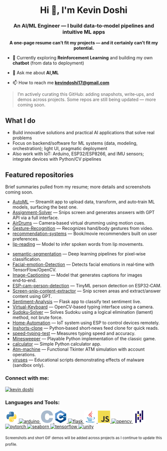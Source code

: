 <h1 align="center">Hi 👋, I'm Kevin Doshi</h1>
<h3 align="center">An AI/ML Engineer — I build data‑to‑model pipelines and intuitive ML apps</h3>

<p align="center"><b>A one‑page resume can’t fit my projects — and it certainly can’t fit my potential.</b></p>

- 🌱 Currently exploring **Reinforcement Learning** and building my own **chatbot** (from data to deployment)

- 💬 Ask me about **AI,ML**

- 📫 How to reach me **kevindoshi17@gmail.com**

> I’m actively curating this GitHub: adding snapshots, write‑ups, and demos across projects. Some repos are still being updated — more coming soon.

## What I do

- Build innovative solutions and practical AI applications that solve real problems
- Focus on backend/software for ML systems (data, modeling, orchestration); light UI, pragmatic deployment
- Also work with IoT: Arduino, ESP32/ESP8266, and IMU sensors; integrate devices with Python/CV pipelines

## Featured repositories

Brief summaries pulled from my resume; more details and screenshots coming soon.

- [AutoML](https://github.com/Kvndoshi/AutoML) — Streamlit app to upload data, transform, and auto‑train ML models, surfacing the best one.
- [Assignment-Solver](https://github.com/Kvndoshi/Assignment-Solver) — Snips screen and generates answers with GPT API via a full interface.
- [AirDrums](https://github.com/Kvndoshi/AirDrums) — Camera‑based virtual drumming using motion cues.
- [Gesture-Recognition](https://github.com/Kvndoshi/Gesture-Recognition) — Recognizes hand/body gestures from video.
- [recommendation-systems](https://github.com/Kvndoshi/recommendation-systems) — Book/movie recommenders built on user preferences.
- [lip-reading](https://github.com/Kvndoshi/lip-reading) — Model to infer spoken words from lip movements.

<!-- Additional projects (roughly by difficulty/ML focus) -->
- [semantic-segmentation](https://github.com/Kvndoshi/semantic-segmentation) — Deep learning pipelines for pixel‑wise classification.
- [Facial-emotion-Detection](https://github.com/Kvndoshi/Facial-emotion-Detection) — Detects facial emotions in real‑time with TensorFlow/OpenCV.
- [Image-Captioning](https://github.com/Kvndoshi/Image-Captioning) — Model that generates captions for images end‑to‑end.
- [ESP-cam-person-detection](https://github.com/Kvndoshi/ESP-cam-person-detection) — TinyML person detection on ESP32‑CAM.
- [Screen-snip-content-extractor](https://github.com/Kvndoshi/Screen-snip-content-extractor) — Snip screen areas and extract/answer content using GPT.
- [Sentiment-Analysis](https://github.com/Kvndoshi/Sentiment-Analysis) — Flask app to classify text sentiment live.
- [Virtual-Keyboard](https://github.com/Kvndoshi/Virtual-Keyboard) — OpenCV‑based typing interface using a camera.
- [Sudoku-Solver](https://github.com/Kvndoshi/Sudoku-Solver) — Solves Sudoku using a logical elimination (lament) method, not brute force.
- [Home-Automation](https://github.com/Kvndoshi/Home-Automation) — IoT system using ESP to control devices remotely.
- [Inshorts-clone](https://github.com/Kvndoshi/Inshorts-clone) — Python‑based short‑news feed clone for quick reads.
- [speed-typing-test](https://github.com/Kvndoshi/speed-typing-test) — Measures typing speed and accuracy.
- [Minesweeper](https://github.com/Kvndoshi/Minesweeper) — Playable Python implementation of the classic game.
- [calculator](https://github.com/Kvndoshi/calculator) — Simple Python calculator app.
- [Atm-machine](https://github.com/Kvndoshi/Atm-machine) — Functional Tkinter ATM simulation with account operations.
- [viruses](https://github.com/Kvndoshi/viruses) — Educational scripts demonstrating effects of malware (sandbox only).

<h3 align="left">Connect with me:</h3>
<p align="left">
<a href="https://linkedin.com/in/kvndoshi" target="blank"><img align="center" src="https://raw.githubusercontent.com/rahuldkjain/github-profile-readme-generator/master/src/images/icons/Social/linked-in-alt.svg" alt="kevin doshi" height="30" width="40" /></a>
<!-- <a href="https://kaggle.com/kevindoshi1" target="blank"><img align="center" src="https://raw.githubusercontent.com/rahuldkjain/github-profile-readme-generator/master/src/images/icons/Social/kaggle.svg" alt="kevindoshi1" height="30" width="40" /></a>
<a href="https://instagram.com/kevin_doshi1" target="blank"><img align="center" src="https://raw.githubusercontent.com/rahuldkjain/github-profile-readme-generator/master/src/images/icons/Social/instagram.svg" alt="kevin_doshi1" height="30" width="40" /></a>
</p> -->

<h3 align="left">Languages and Tools:</h3>
<p align="left"> <a href="https://www.python.org" target="_blank" rel="noreferrer"> <img src="https://raw.githubusercontent.com/devicons/devicon/master/icons/python/python-original.svg" alt="python" width="40" height="40"/> </a> <a href="https://www.arduino.cc/" target="_blank" rel="noreferrer"> <img src="https://cdn.worldvectorlogo.com/logos/arduino-1.svg" alt="arduino" width="40" height="40"/> </a> <a href="https://www.cprogramming.com/" target="_blank" rel="noreferrer"> <img src="https://raw.githubusercontent.com/devicons/devicon/master/icons/c/c-original.svg" alt="c" width="40" height="40"/> </a> <a href="https://www.w3schools.com/cpp/" target="_blank" rel="noreferrer"> <img src="https://raw.githubusercontent.com/devicons/devicon/master/icons/cplusplus/cplusplus-original.svg" alt="cplusplus" width="40" height="40"/> </a> <a href="https://flask.palletsprojects.com/" target="_blank" rel="noreferrer"> <img src="https://www.vectorlogo.zone/logos/pocoo_flask/pocoo_flask-icon.svg" alt="flask" width="40" height="40"/> </a> <a href="https://www.java.com" target="_blank" rel="noreferrer"> <img src="https://raw.githubusercontent.com/devicons/devicon/master/icons/java/java-original.svg" alt="java" width="40" height="40"/> </a> <a href="https://developer.mozilla.org/en-US/docs/Web/JavaScript" target="_blank" rel="noreferrer"> <img src="https://raw.githubusercontent.com/devicons/devicon/master/icons/javascript/javascript-original.svg" alt="javascript" width="40" height="40"/> </a> <a href="https://opencv.org/" target="_blank" rel="noreferrer"> <img src="https://www.vectorlogo.zone/logos/opencv/opencv-icon.svg" alt="opencv" width="40" height="40"/> </a> <a href="https://pandas.pydata.org/" target="_blank" rel="noreferrer"> <img src="https://raw.githubusercontent.com/devicons/devicon/2ae2a900d2f041da66e950e4d48052658d850630/icons/pandas/pandas-original.svg" alt="pandas" width="40" height="40"/> </a>  <a href="https://pytorch.org/" target="_blank" rel="noreferrer"> <img src="https://www.vectorlogo.zone/logos/pytorch/pytorch-icon.svg" alt="pytorch" width="40" height="40"/> </a> <a href="https://seaborn.pydata.org/" target="_blank" rel="noreferrer"> <img src="https://seaborn.pydata.org/_images/logo-mark-lightbg.svg" alt="seaborn" width="40" height="40"/> </a> <a href="https://www.tensorflow.org" target="_blank" rel="noreferrer"> <img src="https://www.vectorlogo.zone/logos/tensorflow/tensorflow-icon.svg" alt="tensorflow" width="40" height="40"/> </a> <a href="https://unity.com/" target="_blank" rel="noreferrer"> <img src="https://www.vectorlogo.zone/logos/unity3d/unity3d-icon.svg" alt="unity" width="40" height="40"/> </a> </p>

<sub>Screenshots and short GIF demos will be added across projects as I continue to update this profile.</sub>

